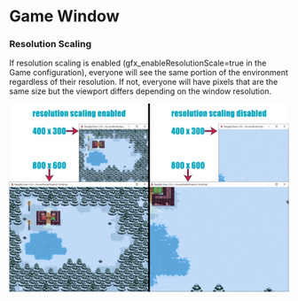 # Game Window

### Resolution Scaling

If resolution scaling is enabled \(gfx_enableResolutionScale=true in the Game configuration\), everyone will see the same portion of the environment regardless of their resolution. If not, everyone will have pixels that are the same size but the viewport differs depending on the window resolution.

![](images/scaling.png)


